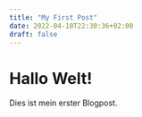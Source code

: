 ```yaml
---
title: "My First Post"
date: 2022-04-10T22:30:36+02:00
draft: false
---
```


# Hallo Welt!

Dies ist mein erster Blogpost.
